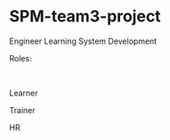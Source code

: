 # SPM-team3-project

Engineer Learning System Development

<p>Roles:</p>
<br>
<p>Learner</p>
<p>Trainer</p>
<p>HR</p>
